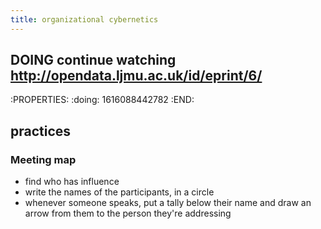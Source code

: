 ```yaml
---
title: organizational cybernetics
---
```


## DOING continue watching http://opendata.ljmu.ac.uk/id/eprint/6/
:PROPERTIES:
:doing: 1616088442782
:END:
## practices
### Meeting map
- find who has influence
- write the names of the participants, in a circle
- whenever someone speaks, put a tally below their name and draw an arrow from them to the person they're addressing
